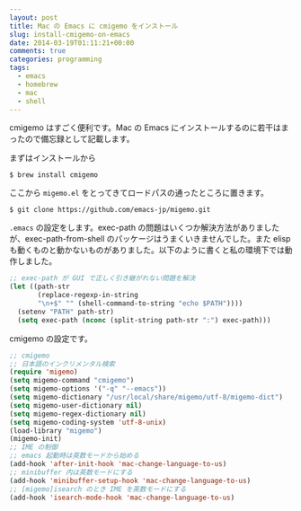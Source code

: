 ```yaml
---
layout: post
title: Mac の Emacs に cmigemo をインストール
slug: install-cmigemo-on-emacs
date: 2014-03-19T01:11:21+00:00
comments: true
categories: programming
tags:
  - emacs
  - homebrew
  - mac
  - shell
---
```


cmigemo はすごく便利です。Mac の Emacs にインストールするのに若干はまったので備忘録として記載します。

まずはインストールから

    $ brew install cmigemo

ここから `migemo.el` をとってきてロードパスの通ったところに置きます。

    $ git clone https://github.com/emacs-jp/migemo.git

`.emacs` の設定をします。exec-path の問題はいくつか解決方法がありましたが、exec-path-from-shell のパッケージはうまくいきませんでした。また elisp も動くものと動かないものがありました。以下のように書くと私の環境下では動作しました。

```lisp
;; exec-path が GUI で正しく引き継がれない問題を解決
(let ((path-str
       (replace-regexp-in-string
       "\n+$" "" (shell-command-to-string "echo $PATH"))))
  (setenv "PATH" path-str)
  (setq exec-path (nconc (split-string path-str ":") exec-path)))
```

cmigemo の設定です。

```lisp
;; cmigemo
;; 日本語のインクリメンタル検索
(require 'migemo)
(setq migemo-command "cmigemo")
(setq migemo-options '("-q" "--emacs"))
(setq migemo-dictionary "/usr/local/share/migemo/utf-8/migemo-dict")
(setq migemo-user-dictionary nil)
(setq migemo-regex-dictionary nil)
(setq migemo-coding-system 'utf-8-unix)
(load-library "migemo")
(migemo-init)
;; IME の制御  
;; emacs 起動時は英数モードから始める
(add-hook 'after-init-hook 'mac-change-language-to-us)
;; minibuffer 内は英数モードにする
(add-hook 'minibuffer-setup-hook 'mac-change-language-to-us)
;; [migemo]isearch のとき IME を英数モードにする
(add-hook 'isearch-mode-hook 'mac-change-language-to-us)
```
